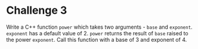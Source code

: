 # Challenge 3

Write a C++ function `power` which takes two arguments - `base` and `exponent`. `exponent` has a default value of 2. `power` returns the result of `base` raised to the power `exponent`. Call this function with a base of 3 and exponent of 4.
